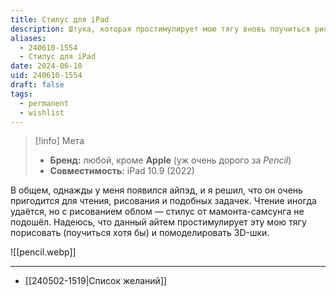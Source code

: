 ```yaml
---
title: Стилус для iPad
description: Штука, которая простимулирует мою тягу вновь поучиться рисовать, а заодно и помоделировать на пэде
aliases:
  - 240610-1554
  - Стилус для iPad
date: 2024-06-10
uid: 240610-1554
draft: false
tags:
  - permanent
  - wishlist
---
```


> [!info] Мета
> - **Бренд:** любой, кроме **Apple** (уж очень дорого за *Pencil*)
> - **Совместимость:** iPad 10.9 (2022)

В общем, однажды у меня появился айпэд, и я решил, что он очень пригодится для чтения, рисования и подобных задачек. Чтение иногда удаётся, но с рисованием облом ― стилус от мамонта-самсунга не подошёл. Надеюсь, что данный айтем простимулирует эту мою тягу порисовать (поучиться хотя бы) и помоделировать 3D-шки.

![[pencil.webp]]

---

- [[240502-1519|Список желаний]]
